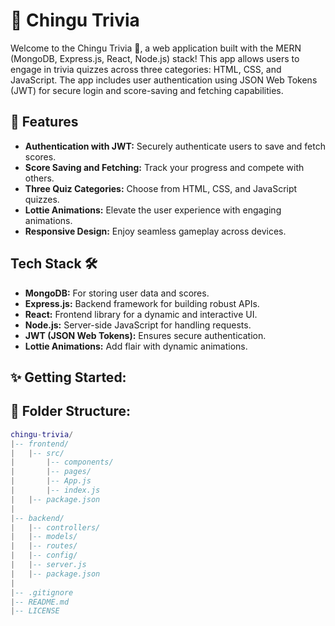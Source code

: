 # 🌻 Chingu Trivia 
Welcome to the Chingu Trivia 🚀, a web application built with the MERN (MongoDB, Express.js, React, Node.js) stack! This app allows users to engage in trivia quizzes across three categories: HTML, CSS, and JavaScript. The app includes user authentication using JSON Web Tokens (JWT) for secure login and score-saving and fetching capabilities.

## 🚀 Features
*   **Authentication with JWT:** Securely authenticate users to save and fetch scores.
*   **Score Saving and Fetching:** Track your progress and compete with others.   
*   **Three Quiz Categories:** Choose from HTML, CSS, and JavaScript quizzes.    
*   **Lottie Animations:** Elevate the user experience with engaging animations.  
*   **Responsive Design:** Enjoy seamless gameplay across devices.

## Tech Stack 🛠️

*   **MongoDB:** For storing user data and scores.
*   **Express.js:** Backend framework for building robust APIs.   
*   **React:** Frontend library for a dynamic and interactive UI.    
*   **Node.js:** Server-side JavaScript for handling requests.   
*   **JWT (JSON Web Tokens):** Ensures secure authentication.   
*   **Lottie Animations:** Add flair with dynamic animations.


## ✨ Getting Started:



## 📝 Folder Structure:
```lua
chingu-trivia/
|-- frontend/
|   |-- src/
|       |-- components/
|       |-- pages/
|       |-- App.js
|       |-- index.js
|   |-- package.json
|
|-- backend/
|   |-- controllers/
|   |-- models/
|   |-- routes/
|   |-- config/
|   |-- server.js
|   |-- package.json
|
|-- .gitignore
|-- README.md
|-- LICENSE
```
